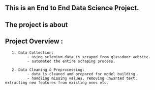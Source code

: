## This is an End to End Data Science Project.
## The project is about
## Project Overview :
       1. Data Collection:
              - using selenium data is scraped from glassdoor website.
              - automated the entire scraping process.

       2. Data Cleaning & Preprocessing: 
              - data is cleaned and prepared for model building.
              - handling missing values, removing unwanted text, extracting new features from existing ones etc.
